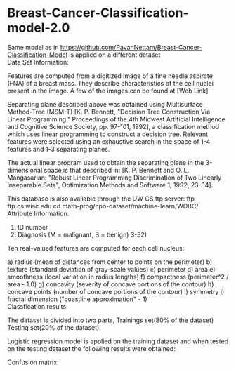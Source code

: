 # Breast-Cancer-Classification-model-2.0
Same model as in https://github.com/PavanNettam/Breast-Cancer-Classification-Model is applied on a different dataset<br>
Data Set Information:

Features are computed from a digitized image of a fine needle aspirate (FNA) of a breast mass. They describe characteristics of the cell nuclei present in the image. A few of the images can be found at [Web Link] 

Separating plane described above was obtained using Multisurface Method-Tree (MSM-T) [K. P. Bennett, "Decision Tree Construction Via Linear Programming." Proceedings of the 4th Midwest Artificial Intelligence and Cognitive Science Society, pp. 97-101, 1992], a classification method which uses linear programming to construct a decision tree. Relevant features were selected using an exhaustive search in the space of 1-4 features and 1-3 separating planes. 

The actual linear program used to obtain the separating plane in the 3-dimensional space is that described in: [K. P. Bennett and O. L. Mangasarian: "Robust Linear Programming Discrimination of Two Linearly Inseparable Sets", Optimization Methods and Software 1, 1992, 23-34]. 

This database is also available through the UW CS ftp server: 
ftp ftp.cs.wisc.edu 
cd math-prog/cpo-dataset/machine-learn/WDBC/
<br>
Attribute Information:

1) ID number 
2) Diagnosis (M = malignant, B = benign) 
3-32) 

Ten real-valued features are computed for each cell nucleus: 

a) radius (mean of distances from center to points on the perimeter) 
b) texture (standard deviation of gray-scale values) 
c) perimeter 
d) area 
e) smoothness (local variation in radius lengths) 
f) compactness (perimeter^2 / area - 1.0) 
g) concavity (severity of concave portions of the contour) 
h) concave points (number of concave portions of the contour) 
i) symmetry 
j) fractal dimension ("coastline approximation" - 1)
<br>
Classfication results:

The dataset is divided into two parts, Trainings set(80% of the dataset) Testing set(20% of the dataset)

Logistic regression model is applied on the training dataset and when tested on the testing dataset the following results were obtained:

Confusion matrix:<br>

